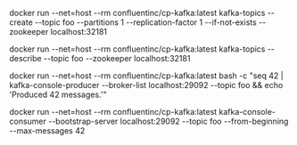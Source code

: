 


docker run --net=host --rm confluentinc/cp-kafka:latest kafka-topics --create --topic foo --partitions 1 --replication-factor 1 --if-not-exists --zookeeper localhost:32181

docker run --net=host --rm confluentinc/cp-kafka:latest kafka-topics --describe --topic foo --zookeeper localhost:32181

docker run --net=host --rm confluentinc/cp-kafka:latest bash -c "seq 42 | kafka-console-producer --broker-list localhost:29092 --topic foo && echo 'Produced 42 messages.'"

docker run --net=host --rm confluentinc/cp-kafka:latest kafka-console-consumer --bootstrap-server localhost:29092 --topic foo --from-beginning --max-messages 42

